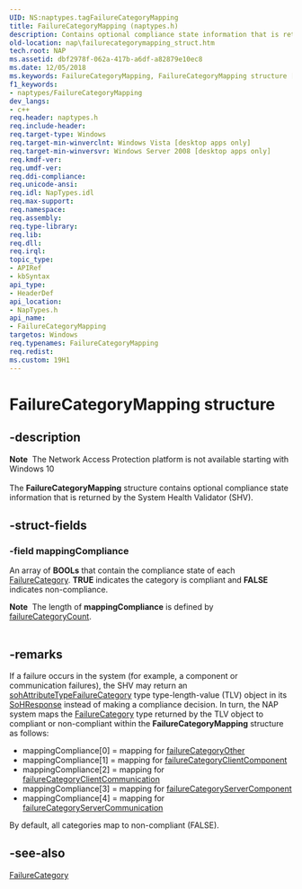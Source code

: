 ```yaml
---
UID: NS:naptypes.tagFailureCategoryMapping
title: FailureCategoryMapping (naptypes.h)
description: Contains optional compliance state information that is returned by the System Health Validator (SHV).
old-location: nap\failurecategorymapping_struct.htm
tech.root: NAP
ms.assetid: dbf2978f-062a-417b-a6df-a82879e10ec8
ms.date: 12/05/2018
ms.keywords: FailureCategoryMapping, FailureCategoryMapping structure [NAP], nap.failurecategorymapping_struct, naptypes/FailureCategoryMapping
f1_keywords:
- naptypes/FailureCategoryMapping
dev_langs:
- c++
req.header: naptypes.h
req.include-header: 
req.target-type: Windows
req.target-min-winverclnt: Windows Vista [desktop apps only]
req.target-min-winversvr: Windows Server 2008 [desktop apps only]
req.kmdf-ver: 
req.umdf-ver: 
req.ddi-compliance: 
req.unicode-ansi: 
req.idl: NapTypes.idl
req.max-support: 
req.namespace: 
req.assembly: 
req.type-library: 
req.lib: 
req.dll: 
req.irql: 
topic_type:
- APIRef
- kbSyntax
api_type:
- HeaderDef
api_location:
- NapTypes.h
api_name:
- FailureCategoryMapping
targetos: Windows
req.typenames: FailureCategoryMapping
req.redist: 
ms.custom: 19H1
---
```


# FailureCategoryMapping structure


## -description


<div class="alert"><b>Note</b>  The Network Access Protection platform is not available starting with Windows 10</div><div> </div>The <b>FailureCategoryMapping</b> structure contains optional compliance state information that is returned by the System Health Validator (SHV).


## -struct-fields




### -field mappingCompliance

An array of        <b>BOOLs</b> that contain the compliance state of each <a href="https://docs.microsoft.com/windows/desktop/api/naptypes/ne-naptypes-failurecategory">FailureCategory</a>.  <b>TRUE</b> indicates the category is compliant and <b>FALSE</b> indicates non-compliance. 

<div class="alert"><b>Note</b>  The length of <b>mappingCompliance</b> is defined by <a href="https://docs.microsoft.com/windows/desktop/NAP/nap-type-constants">failureCategoryCount</a>.</div>
<div> </div>

## -remarks



If a failure occurs in the system (for example, a component or communication failures), the SHV may return
   an <a href="https://docs.microsoft.com/windows/desktop/NAP/sohattributetype-enum">sohAttributeTypeFailureCategory</a> type type-length-value (TLV) object in its <a href="https://docs.microsoft.com/windows/desktop/api/naptypes/ns-naptypes-soh">SoHResponse</a> instead
   of making a compliance decision. In turn, the NAP system maps the <a href="https://docs.microsoft.com/windows/desktop/api/naptypes/ne-naptypes-failurecategory">FailureCategory</a> type returned by the TLV object to compliant or non-compliant within the <b>FailureCategoryMapping</b> structure as follows:

<ul>
<li>mappingCompliance[0] = mapping for <a href="https://docs.microsoft.com/windows/desktop/api/naptypes/ne-naptypes-failurecategory">failureCategoryOther</a>
</li>
<li>mappingCompliance[1] = mapping for <a href="https://docs.microsoft.com/windows/desktop/api/naptypes/ne-naptypes-failurecategory">failureCategoryClientComponent</a>
</li>
<li>mappingCompliance[2] = mapping for <a href="https://docs.microsoft.com/windows/desktop/api/naptypes/ne-naptypes-failurecategory">failureCategoryClientCommunication</a>
</li>
<li>mappingCompliance[3] = mapping for <a href="https://docs.microsoft.com/windows/desktop/api/naptypes/ne-naptypes-failurecategory">failureCategoryServerComponent</a>
</li>
<li>mappingCompliance[4] = mapping for <a href="https://docs.microsoft.com/windows/desktop/api/naptypes/ne-naptypes-failurecategory">failureCategoryServerCommunication</a>
</li>
</ul>
By default, all categories map to non-compliant (FALSE).




## -see-also




<a href="https://docs.microsoft.com/windows/desktop/api/naptypes/ne-naptypes-failurecategory">FailureCategory</a>
 

 

